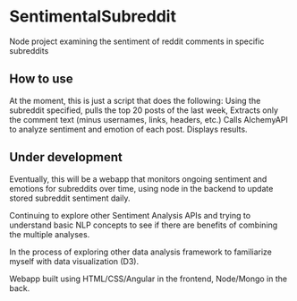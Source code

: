 # SentimentalSubreddit
Node project examining the sentiment of reddit comments in specific subreddits

## How to use ##
At the moment, this is just a script that does the following: 
Using the subreddit specified, pulls the top 20 posts of the last week,
Extracts only the comment text (minus usernames, links, headers, etc.)
Calls AlchemyAPI to analyze sentiment and emotion of each post.
Displays results.

## Under development ##
Eventually, this will be a webapp that monitors ongoing sentiment and emotions for subreddits over time, using node in the backend to update stored subreddit sentiment daily. 

Continuing to explore other Sentiment Analysis APIs and trying to understand basic NLP concepts to see if there are benefits of combining the multiple analyses. 

In the process of exploring other data analysis framework to familiarize myself with data visualization (D3).

Webapp built using HTML/CSS/Angular in the frontend, Node/Mongo in the back. 

